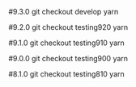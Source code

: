 #9.3.0
git checkout develop
yarn


#9.2.0
git checkout testing920
yarn

#9.1.0
git checkout testing910
yarn


#9.0.0
git checkout testing900
yarn

#8.1.0
git checkout testing810
yarn

